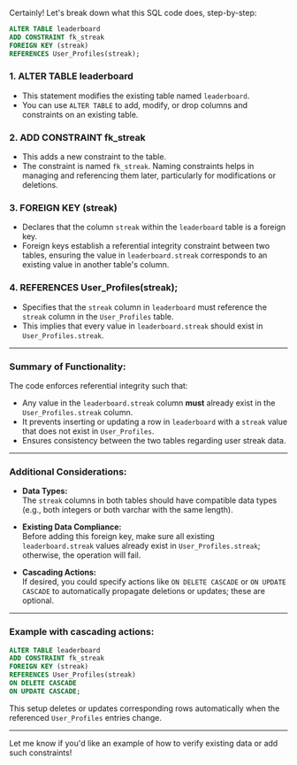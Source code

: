 Certainly! Let's break down what this SQL code does, step-by-step:

```sql
ALTER TABLE leaderboard
ADD CONSTRAINT fk_streak
FOREIGN KEY (streak)
REFERENCES User_Profiles(streak);
```

### 1. **ALTER TABLE leaderboard**
- This statement modifies the existing table named `leaderboard`.
- You can use `ALTER TABLE` to add, modify, or drop columns and constraints on an existing table.

### 2. **ADD CONSTRAINT fk_streak**
- This adds a new constraint to the table.
- The constraint is named `fk_streak`. Naming constraints helps in managing and referencing them later, particularly for modifications or deletions.

### 3. **FOREIGN KEY (streak)**
- Declares that the column `streak` within the `leaderboard` table is a foreign key.
- Foreign keys establish a referential integrity constraint between two tables, ensuring the value in `leaderboard.streak` corresponds to an existing value in another table's column.

### 4. **REFERENCES User_Profiles(streak);**
- Specifies that the `streak` column in `leaderboard` must reference the `streak` column in the `User_Profiles` table.
- This implies that every value in `leaderboard.streak` should exist in `User_Profiles.streak`.

---

### **Summary of Functionality:**

The code enforces referential integrity such that:

- Any value in the `leaderboard.streak` column **must** already exist in the `User_Profiles.streak` column.
- It prevents inserting or updating a row in `leaderboard` with a `streak` value that does not exist in `User_Profiles`.
- Ensures consistency between the two tables regarding user streak data.

---

### **Additional Considerations:**

- **Data Types:**  
  The `streak` columns in both tables should have compatible data types (e.g., both integers or both varchar with the same length).

- **Existing Data Compliance:**  
  Before adding this foreign key, make sure all existing `leaderboard.streak` values already exist in `User_Profiles.streak`; otherwise, the operation will fail.

- **Cascading Actions:**  
  If desired, you could specify actions like `ON DELETE CASCADE` or `ON UPDATE CASCADE` to automatically propagate deletions or updates; these are optional.

---

### Example with cascading actions:

```sql
ALTER TABLE leaderboard
ADD CONSTRAINT fk_streak
FOREIGN KEY (streak)
REFERENCES User_Profiles(streak)
ON DELETE CASCADE
ON UPDATE CASCADE;
```

This setup deletes or updates corresponding rows automatically when the referenced `User_Profiles` entries change.

---

Let me know if you'd like an example of how to verify existing data or add such constraints!